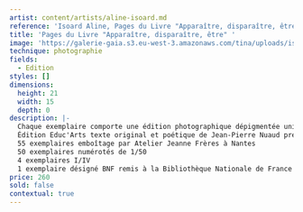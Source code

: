 ```yaml
---
artist: content/artists/aline-isoard.md
reference: 'Isoard Aline, Pages du Livre "Apparaître, disparaître, être"'
title: 'Pages du Livre "Apparaître, disparaître, être" '
image: 'https://galerie-gaia.s3.eu-west-3.amazonaws.com/tina/uploads/isoard-aline/Nuaud-Isoard-livre 2.jpg'
technique: photographie
fields:
  - Edition
styles: []
dimensions:
  height: 21
  width: 15
  depth: 0
description: |-
  Chaque exemplaire comporte une édition photographique dépigmentée unique appelée "Camion 2021".  
  Édition Educ'Arts texte original et poétique de Jean-Pierre Nuaud précisant la démarche d'Aline Isoard, signée au colophon par les auteurs.  
  55 exemplaires emboîtage par Atelier Jeanne Frères à Nantes  
  50 exemplaires numérotés de 1/50  
  4 exemplaires I/IV  
  1 exemplaire désigné BNF remis à la Bibliothèque Nationale de France
price: 260
sold: false
contextual: true
---
```


